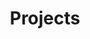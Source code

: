 ---
title: Projects

view: compact

# Optional banner image (relative to `assets/media/` folder).
banner:
  caption: ''
  image: ''
---